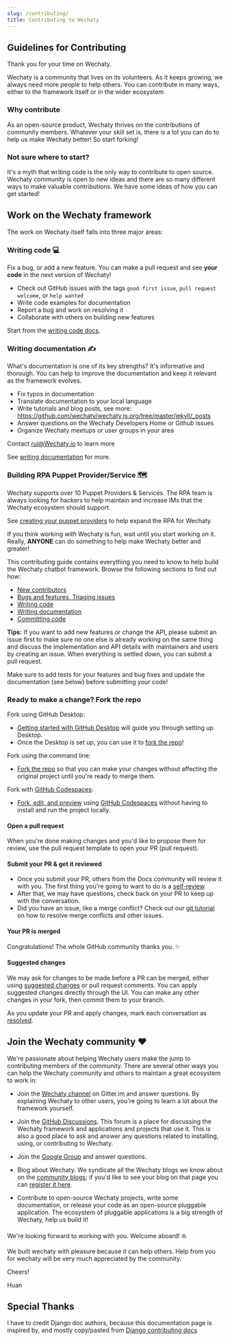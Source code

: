 ```yaml
---
slug: /contributing/
title: Contributing to Wechaty
---
```


## Guidelines for Contributing

Thank you for your time on Wechaty.

Wechaty is a community that lives on its volunteers. As it keeps growing, we
always need more people to help others. You can contribute in many ways, either
to the framework itself or in the wider ecosystem.

### Why contribute

As an open-source product, Wechaty thrives on the contributions of community members. Whatever your skill set is, there is a lot you can do to help us make Wechaty better!
So start forking!

### Not sure where to start?

It's a myth that writing code is the only way to contribute to open source. Wechaty community is open to new ideas and there are so many different ways to make valuable contributions. We have some ideas of how you can get started!

## Work on the Wechaty framework

The work on Wechaty itself falls into three major areas:

### Writing code 💻

Fix a bug, or add a new feature. You can make a pull request and see **your
code** in the next version of Wechaty!

- Check out GitHub issues with the tags `good first issue`, `pull request welcome`, or `help wanted`
- Write code examples for documentation
- Report a bug and work on resolving it
- Collaborate with others on building new features

Start from the [writing code docs](coding.md).

### Writing documentation ✍️

What's documentation is one of its key strengths? It's informative
and thorough. You can help to improve the documentation and keep it
relevant as the framework evolves.

- Fix typos in documentation
- Translate documentation to your local language
- Write tutorials and blog posts, see more: <https://github.com/wechaty/wechaty.js.org/tree/master/jekyll/_posts>
- Answer questions on the Wechaty Developers Home or Github issues
- Organize Wechaty meetups or user groups in your area

Contact rui@Wechaty.io to learn more

See [writing documentation](documentation.md) for more.

### Building RPA Puppet Provider/Service 🗺️

Wechaty supports over 10 Puppet Providers & Services.
The RPA team is always looking for hackers
to help maintain and increase IMs that the Wechaty ecosystem should support.

See [creating your puppet providers](../puppet-providers/diy.md)
to help expand the RPA for Wechaty.

If you think working _with_ Wechaty is fun, wait until you start working _on_
it. Really, **ANYONE** can do something to help make Wechaty better and greater!

This contributing guide contains everything you need to know to help build the
Wechaty chatbot framework. Browse the following sections to find out how:

- [New contributors](new-contributors.md)
- [Bugs and features, Triaging issues](issues.md)
- [Writing code](coding.md)
- [Writing documentation](documentation.md)
- [Committing code](pulls.md)

**Tips:**
If you want to add new features or change the API, please submit an issue first to make sure no one else is already working on the same thing and discuss the implementation and API details with maintainers and users by creating an issue. When everything is settled down, you can submit a pull request.

Make sure to add tests for your features and bug fixes and update the documentation (see below) before submitting your code!

### Ready to make a change? Fork the repo

Fork using GitHub Desktop:

- [Getting started with GitHub Desktop](https://docs.github.com/en/desktop/installing-and-configuring-github-desktop/getting-started-with-github-desktop) will guide you through setting up Desktop.
- Once the Desktop is set up, you can use it to [fork the repo](https://docs.github.com/en/desktop/contributing-and-collaborating-using-github-desktop/cloning-and-forking-repositories-from-github-desktop)!

Fork using the command line:

- [Fork the repo](https://docs.github.com/en/github/getting-started-with-github/fork-a-repo#fork-an-example-repository) so that you can make your changes without affecting the original project until you're ready to merge them.

Fork with [GitHub Codespaces](https://github.com/features/codespaces):

- [Fork, edit, and preview](https://docs.github.com/en/free-pro-team@latest/github/developing-online-with-codespaces/creating-a-codespace) using [GitHub Codespaces](https://github.com/features/codespaces) without having to install and run the project locally.

#### Open a pull request

When you're done making changes and you'd like to propose them for review, use the pull request template to open your PR (pull request).

#### Submit your PR & get it reviewed

- Once you submit your PR, others from the Docs community will review it with you. The first thing you're going to want to do is a [self-review](#self-review).
- After that, we may have questions, check back on your PR to keep up with the conversation.
- Did you have an issue, like a merge conflict? Check out our [git tutorial](https://lab.github.com/githubtraining/managing-merge-conflicts) on how to resolve merge conflicts and other issues.

#### Your PR is merged

Congratulations! The whole GitHub community thanks you. :sparkles:

#### Suggested changes

We may ask for changes to be made before a PR can be merged, either using [suggested changes](https://docs.github.com/en/github/collaborating-with-issues-and-pull-requests/incorporating-feedback-in-your-pull-request) or pull request comments. You can apply suggested changes directly through the UI. You can make any other changes in your fork, then commit them to your branch.

As you update your PR and apply changes, mark each conversation as [resolved](https://docs.github.com/en/github/collaborating-with-issues-and-pull-requests/commenting-on-a-pull-request#resolving-conversations).

## Join the Wechaty community ❤️

We're passionate about helping Wechaty users make the jump to contributing
members of the community. There are several other ways you can help the
Wechaty community and others to maintain a great ecosystem to work in:

- Join the [Wechaty channel](https://gitter.im/wechaty/wechaty)
  on Gitter.im and answer questions.
  By explaining Wechaty to other users, you're going to learn a lot about the
  framework yourself.

- Join the [GitHub Discussions](https://github.com/wechaty/wechaty/discussions).
  This forum is a place for discussing the Wechaty framework and applications and projects that use it. This is also a good place to ask and answer any questions related to installing, using, or
  contributing to Wechaty.

- Join the [Google Group](https://groups.google.com/g/wechaty) and answer questions.

- Blog about Wechaty. We syndicate all the Wechaty blogs we know about on
  the [community blogs](https://wechaty.js.org/blog);
  if you'd like to see your blog on that page you can [register it here](blog.md).

- Contribute to open-source Wechaty projects, write some documentation, or release your code as an open-source pluggable application. The ecosystem of pluggable applications is a big strength of Wechaty, help us
  build it!

We're looking forward to working with you. Welcome aboard! ⛵️

We built wechaty with pleasure because it can help others. Help from you for wechaty will be very much appreciated by the community.

Cheers!

Huan

## Special Thanks

I have to credit Django doc authors, because this documentation page is inspired by, and mostly copy/pasted from [Django contributing docs](https://github.com/django/django/blob/main/docs/internals/contributing/index.txt)
